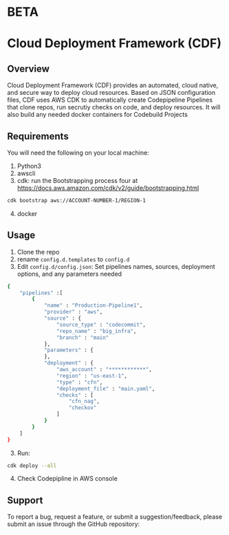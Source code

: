 # BETA
# Cloud Deployment Framework (CDF)
## Overview
Cloud Deployment Framework (CDF) provides an automated, cloud native, and secure way to deploy cloud resources. 
Based on JSON configuration files, CDF uses AWS CDK to automatically create Codepipeline Pipelines that clone repos, run secrutiy checks on code, and deploy resources. It will also build any needed docker containers for Codebuild Projects

## Requirements
You will need the following on your local machine:
1. Python3
2. awscli
3. cdk: run the Bootstrapping process four at https://docs.aws.amazon.com/cdk/v2/guide/bootstrapping.html
```bash
cdk bootstrap aws://ACCOUNT-NUMBER-1/REGION-1
```
4. docker

## Usage
 1. Clone the repo
 2. rename `config.d.templates` to `config.d`
 2. Edit `config.d/config.json`: Set pipelines names, sources, deployment options, and any parameters needed

```bash
{
    "pipelines" :[
        {
            "name" : "Production-Pipeline1",
            "provider" : "aws",
            "source" : {
                "source_type" : "codecommit",
                "repo_name" : "big_infra",
                "branch" : "main"
            },
            "parameters" : {
            },
            "deployment" : {
                "aws_account" : "************",
                "region" : "us-east-1",
                "type" : "cfn",
                "deployment_file" : "main.yaml",
                "checks" : [
                    "cfn_nag", 
                    "checkov" 
                ]
            }
        }
    ]
}
```
3. Run:
```bash
cdk deploy --all
```
4. Check Codepipline in AWS console

## Support
To report a bug, request a feature, or submit a suggestion/feedback, please submit an issue through the GitHub repository:
